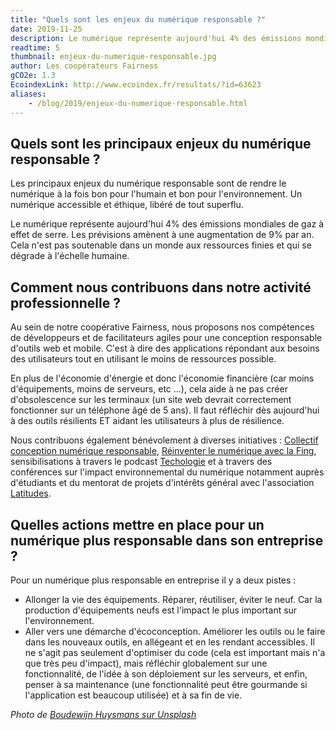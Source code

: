 ```yaml
---
title: "Quels sont les enjeux du numérique responsable ?"
date: 2019-11-25
description: Le numérique représente aujourd'hui 4% des émissions mondiales de gaz à effet de serre.
readtime: 5
thumbnail: enjeux-du-numerique-responsable.jpg
author: Les coopérateurs Fairness
gCO2e: 1.3
EcoindexLink: http://www.ecoindex.fr/resultats/?id=63623
aliases:
    - /blog/2019/enjeux-du-numerique-responsable.html
---
```


## Quels sont les principaux enjeux du numérique responsable ?

Les principaux enjeux du numérique responsable sont de rendre le numérique à la fois bon pour l'humain et bon pour l'environnement. Un numérique accessible et éthique, libéré de tout superflu.

Le numérique représente aujourd'hui 4% des émissions mondiales de gaz à effet de serre. Les prévisions amènent à une augmentation de 9% par an. Cela n'est pas soutenable dans un monde aux ressources finies et qui se dégrade à l'échelle humaine.

## Comment nous contribuons dans notre activité professionnelle ?

Au sein de notre coopérative Fairness, nous proposons nos compétences de développeurs et de facilitateurs agiles pour une conception responsable d'outils web et mobile. C'est à dire des applications répondant aux besoins des utilisateurs tout en utilisant le moins de ressources possible.

En plus de l'économie d'énergie et donc l'économie financière (car moins d'équipements, moins de serveurs, etc ...), cela aide à ne pas créer d'obsolescence sur les terminaux (un site web devrait correctement fonctionner sur un téléphone âgé de 5 ans). Il faut réfléchir dès aujourd'hui à des outils résilients ET aidant les utilisateurs à plus de résilience.

Nous contribuons également bénévolement à diverses initiatives : [Collectif conception numérique responsable](https://www.conception-numerique-responsable.com/), [Réinventer le numérique avec la Fing](https://reset.fing.org/), sensibilisations à travers le podcast [Techologie](https://techologie.net/) et à travers des conférences sur l'impact environnemental du numérique notamment auprès d'étudiants et du mentorat de projets d'intérêts général avec l'association [Latitudes](https://www.latitudes.cc/).

## Quelles actions mettre en place pour un numérique plus responsable dans son entreprise ?

Pour un numérique plus responsable en entreprise il y a deux pistes :

* Allonger la vie des équipements. Réparer, réutiliser, éviter le neuf. Car la production d'équipements neufs est l'impact le plus important sur l'environnement.
* Aller vers une démarche d'écoconception. Améliorer les outils ou le faire dans les nouveaux outils, en allégeant et en les rendant accessibles. Il ne s'agit pas seulement d'optimiser du code (cela est important mais n'a que très peu d'impact), mais réfléchir globalement sur une fonctionnalité, de l'idée à son déploiement sur les serveurs, et enfin, penser à sa maintenance (une fonctionnalité peut être gourmande si l'application est beaucoup utilisée) et à sa fin de vie.

*Photo de [Boudewijn Huysmans sur Unsplash](https://unsplash.com/@boudewijn_huysmans)*
